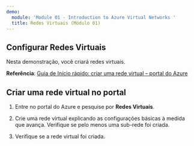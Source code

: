 ```yaml
---
demo:
  module: 'Module 01 - Introduction to Azure Virtual Networks '
  title: Redes Virtuais (Módulo 01)
---
```

## Configurar Redes Virtuais

Nesta demonstração, você criará redes virtuais.

**Referência**: [Guia de Início rápido: criar uma rede virtual – portal do Azure](https://docs.microsoft.com/azure/virtual-network/quick-create-portal)

## Criar uma rede virtual no portal

1.  Entre no portal do Azure e pesquise por **Redes Virtuais**.

1.  Crie uma rede virtual explicando as configurações básicas à medida que avança. Verifique se pelo menos uma sub-rede foi criada. 

1.  Verifique se a rede virtual foi criada.
